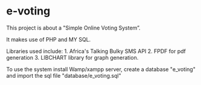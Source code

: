 # e-voting

This project is about a "Simple Online Voting System”.

It makes use of PHP and MY SQL.

Libraries used include:
	1. Africa's Talking Bulky SMS API
	2. FPDF for pdf generation
	3. LIBCHART library for graph generation.

To use the system install Wamp/xampp server, create a database "e_voting" and import the sql file "database/e_voting.sql"
